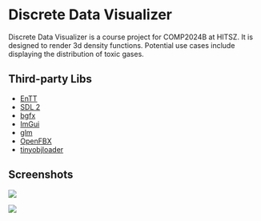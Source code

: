 # Discrete Data Visualizer
Discrete Data Visualizer is a course project for COMP2024B at HITSZ. It is designed to render 3d density functions. Potential use cases include displaying the distribution of toxic gases.


## Third-party Libs
- [EnTT](https://github.com/skypjack/entt)
- [SDL 2](https://www.libsdl.org/)
- [bgfx](https://github.com/bkaradzic/bgfx)
- [ImGui](https://github.com/ocornut/imgui)
- [glm](https://github.com/g-truc/glm)
- [OpenFBX](https://github.com/nem0/OpenFBX)
- [tinyobjloader](https://github.com/tinyobjloader/tinyobjloader)


## Screenshots
![](https://user-images.githubusercontent.com/19368807/120879180-2518b380-c5f4-11eb-8d0e-01572bab35de.jpg)

![](https://user-images.githubusercontent.com/19368807/120879220-79239800-c5f4-11eb-962d-7fe3baebbeee.jpg)
